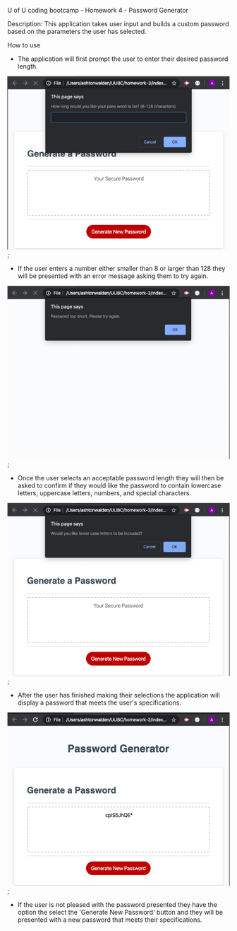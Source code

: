 U of U coding bootcamp - Homework 4 - Password Generator

Description: This application takes user input and builds a custom password based on the parameters the user has selected.

How to use
 - The application will first prompt the user to enter their desired password length. 

![Example of prompting user for desired password length.](images/passwordLengthPrompt.png);

- If the user enters a number either smaller than 8 or larger than 128 they will be presented with an error message asking them to try again.

![Example of error message for password lenght being too short.](images/tooShortAlert.png);

- Once the user selects an acceptable password length they will then be asked to confirm if they would like the password to contain lowercase letters, uppercase letters, numbers, and special characters.

![Example of prompt for lower case letters.](images/lowerCaseConfirm.png);

- After the user has finished making their selections the application will display a password that meets the user's specifications.

![Example of new password being displayed.](images/passwordDisplay.png);

- If the user is not pleased with the password presented they have the option the select the 'Generate New Password' button and they will be presented with a new password that meets their specifications. 